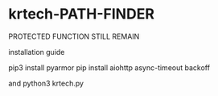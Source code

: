 # krtech-PATH-FINDER
PROTECTED FUNCTION STILL REMAIN

installation guide

pip3 install pyarmor
pip install aiohttp async-timeout backoff


and python3 krtech.py 
